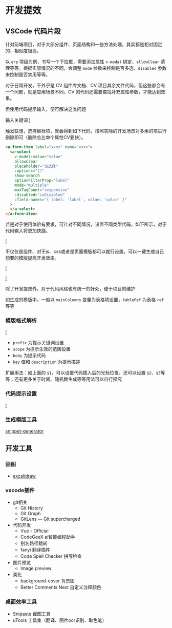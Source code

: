 # 开发提效

## VSCode 代码片段

针对前端项目，对于大部分组件、页面结构和一些方法处理，其实都是相对固定的，相似度极高。

以 `erp` 项目为例，书写一个下拉框，需要添加属性 `v-modal` 绑定、`allowClear` 清理等等。根据实际情况的不同，会调整 `mode` 参数来控制是否多选、`disabled` 参数来控制是否禁用等等。

对于日常开发，不外乎是 CV 组件库文档、CV 项目其余文件代码，但这些都会有一个问题，就是应用场景不同，CV 的代码还需要查找补充属性参数，才能达到效果。

但使用代码提示输入，便可解决这类问题

输入关键词 [!](../image/image2024-3-28_10-2-8.png)

触发联想，选择目标项，就会得到如下代码，按照实际的开发场景对多余的项进行删除即可（删除总比单个属性CV要快）。

```html
<a-form-item label="xxxx" name="xxxx">
  <a-select
    v-model:value="value"
    allowClear
    placeholder="请选择"
    :options="[]"
    show-search
    optionFilterProp="label"
    mode="multiple"
    maxTagCount="responsive"
    :disabled="isDisabled"
    :field-names="{ label: 'label', value: 'value' }"
  >
  </a-select>
</a-form-item>
```

若是对于使用体验有要求，可针对不同情况，设置不同类型代码，如下所示，对于代码输入将更加快捷。

[!](../image/image2024-3-28_10-15-7.png)

不仅仅是组件、对于js、css或者是页面模版都可以就行设置，可以一键生成自己想要的模版提高开发效率。

[!](../image/image2024-3-28_10-17-15.png)

[!](../image/image2024-3-28_10-17-29.png)

除了开发提效外，对于代码风格也有统一的好处，便于项目的维护

如生成的模版中，一般以 `mainColumns` 变量为表格项设置，`tableRef` 为表格 `ref` 等等

### 模版格式解析

[!](../image/image2024-3-28_10-25-33.png)

- `prefix` 为提示关键词设置
- `scope` 为提示生效的范围设置
- `body` 为提示代码
- `key` 值和 `description` 为提示描述

扩展用法：如上面的 `$1`，可以设置代码插入后的光标位置，还可以设置 `$2`、`$3`等等；还有更多关于时间、随机数生成等等用法可以自行探究

### 代码提示设置

[!](../image/image2024-3-28_10-23-1.png)

### 生成模版工具

[snippet-generator](https://snippet-generator.app/?description=&tabtrigger=&snippet=&mode=vscode)

## 开发工具

### 画图

- [excalidraw](https://excalidraw.com/)

### vscode插件

- git相关
  - Git History
  - Git Graph
  - GitLens — Git supercharged
- 代码开发
  - Vue - Official
  - CodeGeeX ai智能编程助手
  - 别名路径跳转
  - fanyi 翻译插件
  - Code Spell Checker 拼写检查
- 图片预览
  - Image preview
- 美化
  - background-cover 背景图
  - Better Comments Next 自定义注释颜色

### 桌面效率工具

- Snipaste 截图工具
- uTools 工具集（翻译、图片ocr识别、取色笔）
